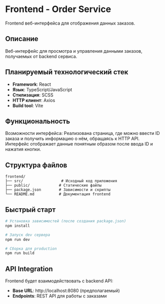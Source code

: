 # Frontend - Order Service

Frontend веб-интерфейса для отображения данных заказов.

## Описание

Веб-интерфейс для просмотра и управления данными заказов, получаемых от backend сервиса.

## Планируемый технологический стек

- **Framework**: React
- **Язык**: TypeScript/JavaScript
- **Стилизация**: SCSS
- **HTTP клиент**: Axios
- **Build tool**: Vite

## Функциональность

Возможности интерфейса:
    Реализована страница, где можно ввести ID заказа и получить информацию о нём, обращаясь к HTTP API. Интерфейс отображает данные понятным образом после ввода ID и нажатия кнопки.

## Структура файлов

```
frontend/
├── src/                 # Исходный код приложения
├── public/             # Статические файлы
├── package.json        # Зависимости и скрипты
└── README.md           # Документация frontend
```

## Быстрый старт

```bash
# Установка зависимостей (после создания package.json)
npm install

# Запуск dev сервера
npm run dev

# Сборка для production
npm run build
```

## API Integration

Frontend будет взаимодействовать с backend API:
- **Base URL**: http://localhost:8080 (предполагаемый)
- **Endpoints**: REST API для работы с заказами
